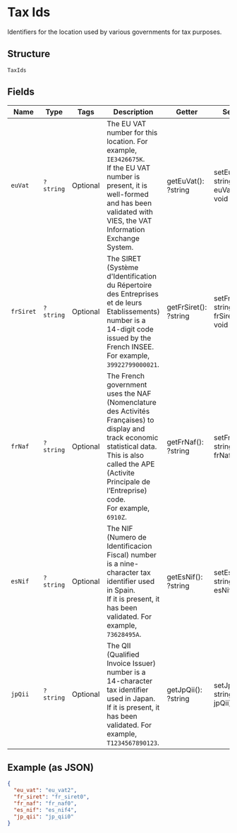 
# Tax Ids

Identifiers for the location used by various governments for tax purposes.

## Structure

`TaxIds`

## Fields

| Name | Type | Tags | Description | Getter | Setter |
|  --- | --- | --- | --- | --- | --- |
| `euVat` | `?string` | Optional | The EU VAT number for this location. For example, `IE3426675K`.<br>If the EU VAT number is present, it is well-formed and has been<br>validated with VIES, the VAT Information Exchange System. | getEuVat(): ?string | setEuVat(?string euVat): void |
| `frSiret` | `?string` | Optional | The SIRET (Système d'Identification du Répertoire des Entreprises et de leurs Etablissements)<br>number is a 14-digit code issued by the French INSEE. For example, `39922799000021`. | getFrSiret(): ?string | setFrSiret(?string frSiret): void |
| `frNaf` | `?string` | Optional | The French government uses the NAF (Nomenclature des Activités Françaises) to display and<br>track economic statistical data. This is also called the APE (Activite Principale de l’Entreprise) code.<br>For example, `6910Z`. | getFrNaf(): ?string | setFrNaf(?string frNaf): void |
| `esNif` | `?string` | Optional | The NIF (Numero de Identificacion Fiscal) number is a nine-character tax identifier used in Spain.<br>If it is present, it has been validated. For example, `73628495A`. | getEsNif(): ?string | setEsNif(?string esNif): void |
| `jpQii` | `?string` | Optional | The QII (Qualified Invoice Issuer) number is a 14-character tax identifier used in Japan.<br>If it is present, it has been validated. For example, `T1234567890123`. | getJpQii(): ?string | setJpQii(?string jpQii): void |

## Example (as JSON)

```json
{
  "eu_vat": "eu_vat2",
  "fr_siret": "fr_siret0",
  "fr_naf": "fr_naf0",
  "es_nif": "es_nif4",
  "jp_qii": "jp_qii0"
}
```

